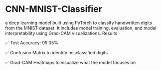 # CNN-MNIST-Classifier
a deep learning model built using PyTorch to classify handwritten digits from the MNIST dataset. It includes model training, evaluation, and model interpretability using Grad-CAM visualizations.
Results

✅ Test Accuracy: 99.05%

✅ Confusion Matrix to identify misclassified digits

✅ Grad-CAM Heatmaps to visualize what the model focuses on
